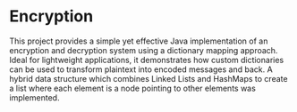 # Encryption
This project provides a simple yet effective Java implementation of an encryption and decryption system using a dictionary mapping approach. Ideal for lightweight applications, it demonstrates how custom dictionaries can be used to transform plaintext into encoded messages and back. A hybrid data structure which combines Linked Lists and HashMaps to create a list where each element is a node pointing to other elements was implemented.
